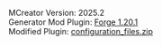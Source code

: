 MCreator Version: 2025.2  
Generator Mod Plugin: [Forge 1.20.1](https://mcreator.net/plugin/114284/minecraft-forge-1201-mod-generator)  
Modified Plugin: [configuration_files.zip](https://github.com/user-attachments/files/22483177/configuration_files.zip)
